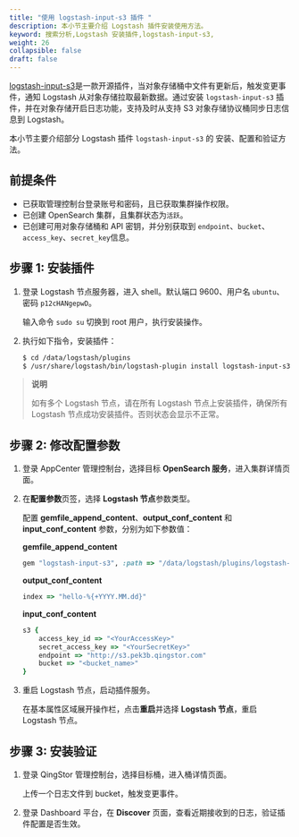 ```yaml
---
title: "使用 logstash-input-s3 插件 "
description: 本小节主要介绍 Logstash 插件安装使用方法。
keyword: 搜索分析,Logstash 安装插件,logstash-input-s3,
weight: 26
collapsible: false
draft: false
---
```


[logstash-input-s3](https://www.elastic.co/guide/en/logstash/6.8/plugins-inputs-s3.html)是一款开源插件，当对象存储桶中文件有更新后，触发变更事件，通知 Logstash 从对象存储拉取最新数据。通过安装 `logstash-input-s3` 插件，并在对象存储开启日志功能，支持及时从支持 S3 对象存储协议桶同步日志信息到 Logstash。

本小节主要介绍部分 Logstash 插件 `logstash-input-s3` 的 安装、配置和验证方法。

## 前提条件

- 已获取管理控制台登录账号和密码，且已获取集群操作权限。
- 已创建 OpenSearch 集群，且集群状态为`活跃`。
- 已创建可用对象存储桶和 API 密钥，并分别获取到 `endpoint`、`bucket`、`access_key`、`secret_key`信息。

## 步骤 1: 安装插件

1. 登录 Logstash 节点服务器，进入 shell。默认端口 9600、用户名 `ubuntu`、密码 `p12cHANgepwD`。

   输入命令 `sudo su` 切换到 root 用户，执行安装操作。

2. 执行如下指令，安装插件：

   ```bash
   $ cd /data/logstash/plugins
   $ /usr/share/logstash/bin/logstash-plugin install logstash-input-s3
   ```

> **说明**
>
> 如有多个 Logstash 节点，请在所有 Logstash 节点上安装插件，确保所有 Logstash 节点成功安装插件。否则状态会显示不正常。

## 步骤 2: 修改配置参数

1. 登录 AppCenter 管理控制台，选择目标 **OpenSearch 服务**，进入集群详情页面。
2. 在**配置参数**页签，选择 **Logstash 节点**参数类型。
   
   配置 **gemfile_append_content**、**output_conf_content** 和 **input_conf_content** 参数，分别为如下参数值：

   **gemfile_append_content**

   ```ruby
   gem "logstash-input-s3", :path => "/data/logstash/plugins/logstash-input-s3"
   ```

   **output_conf_content**

   ```ruby
   index => "hello-%{+YYYY.MM.dd}"
   ```

   **input_conf_content**

   ```ruby
   s3 {
       access_key_id => "<YourAccessKey>"
       secret_access_key => "<YourSecretKey>"
       endpoint => "http://s3.pek3b.qingstor.com"
       bucket => "<bucket_name>"
   }
   ```

3. 重启 Logstash 节点，启动插件服务。
   
   在基本属性区域展开操作栏，点击**重启**并选择 **Logstash 节点**，重启 Logstash 节点。
<!--
## 步骤 3: 开启桶日志归档

对象存储日志归档功能，可以将 Bucket 的访问日志以 Object 的形式存储至 Bucket 下的指定目录。

更多桶日志说明，请参见[日志归档](/storage/object-storage/manual/console/bucket_manage/logging/)。

1. 登录 QingStor 管理控制台，选择目标桶，进入桶详情页面。
2. 在**日志**页签，配置**目标 Bucket** 和**日志文件前缀**，并应用修改，即开启桶日志归档功能。

![开启日志归档](../../../_images/logstash_log_s3.png)
-->

## 步骤 3: 安装验证

1. 登录 QingStor 管理控制台，选择目标桶，进入桶详情页面。
   
   上传一个日志文件到 bucket，触发变更事件。

2. 登录 Dashboard 平台，在 **Discover** 页面，查看近期接收到的日志，验证插件配置是否生效。
